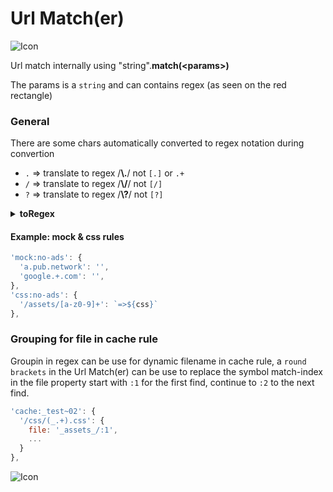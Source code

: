 # Url Match(er)

![Icon](./url-match-01.png 'url-match:att width=720px')

Url match internally using  "string".**match(\<params\>)** 

The params is a `string` and can contains regex (as seen on the red rectangle)

### General
There are some chars automatically converted to regex notation during convertion
* `.` => translate to regex /**\\.**/ not `[.]` or `.+`
* `/` => translate to regex /**\\/**/ not `[/]`
* `?` => translate to regex /**\\?**/ not `[?]`

<details><summary><b>toRegex</b></summary>

```js
function toRegex (str, flags = '') {
  return new RegExp(str
    .replace(/\//g, '\\/')
    .replace(/\?/g, '\\?')
    .replace(/\.([^*+]|$)/g, (m,p1) => `\\.${p1}`)
    .replace(/(\[.*)(\\\/)(.*\])/g, (m,p1,p2,p3) => `${p1}/${p3}`)
    .replace(/(\[.*)(\\\?)(.*\])/g, (m,p1,p2,p3) => `${p1}?${p3}`)
    .replace(/(\[.*)(\\\.)(.*\])/g, (m,p1,p2,p3) => `${p1}.${p3}`), flags)
}
```
</details>

#### Example: mock & css rules
```js
'mock:no-ads': {
  'a.pub.network': '',
  'google.+.com': '',
},
'css:no-ads': {
  '/assets/[a-z0-9]+': `=>${css}`
},
```

### Grouping for file in cache rule
Groupin in regex can be use for dynamic filename in cache rule, a `round brackets` in the Url Match(er) can be use to replace the symbol match-index in the file property start with `:1` for the first find, continue to `:2` to the next find.
```js
'cache:_test~02': {
  '/css/(_.+).css': {
    file: '_assets_/:1',
    ...
  }
},
```

![Icon](./cache-02-logs.png 'cache-02-logs:att width=700px')
